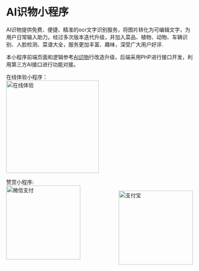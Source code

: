 # AI识物小程序
AI识物提供免费、便捷、精准的ocr文字识别服务，将图片转化为可编辑文字，为用户日常输入助力。经过多次版本迭代升级，并加入菜品、植物、动物、车辆识别、人脸检测、菜谱大全，服务更加丰富、趣味，深受广大用户好评.<br>

本小程序前端页面和逻辑参考[AI识物](https://github.com/lrqnew/AI-General-things)行改造升级，后端采用PHP进行接口开发，利用第三方AI接口进行功能对接。<br>

在线体验小程序：<br>
<img  src='https://api.alipay168.cn/source/comm/images/xcx.jpg' alt='在线体验' width='250' />

赞赏小程序:<br>
<img width='200' style="float:left;"  src='https://api.alipay168.cn/source/comm/images/wx.jpg' alt='微信支付' />

<img width='200' style="float:right;"  src='https://api.alipay168.cn/source/comm/images/alipay.jpg' alt='支付宝' />
